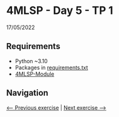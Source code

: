 # 4MLSP - Day 5 - TP 1
17/05/2022

## Requirements
- Python ~3.10
- Packages in [requirements.txt](https://github.com/EmpireDemocratiqueDuPoulpe/4MLSP-Day5-TP1/blob/main/requirements.txt)
- [4MLSP-Module](https://github.com/EmpireDemocratiqueDuPoulpe/4MLSP-Module)

## Navigation
[<-- Previous exercise](https://github.com/EmpireDemocratiqueDuPoulpe/4MLSP-Day4-TP1/tree/main) | [Next exercise -->](https://github.com/EmpireDemocratiqueDuPoulpe/4MLSP-Project/tree/main)
